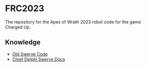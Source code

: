 # FRC2023
The repository for the Apes of Wrath 2023 robot code for the game Charged Up.

## Knowledge
- [Old Swerve Code](https://github.com/ApesofWrath/FRC2021/blob/swerve-code/src/main/cpp/Drive/SwerveDrive.cpp)
- [Chief Delphi Swerve Docs](https://docs.google.com/document/d/1VO_HjHx0AQW0lgfmrxxUV-ULtsHZ8Dktv3-T3pGWbyM/edit)
